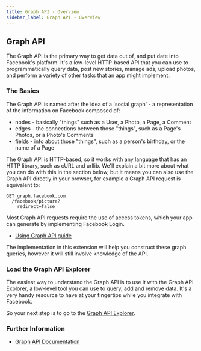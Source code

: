 ```yaml
---
title: Graph API - Overview
sidebar_label: Graph API - Overview
---
```


## Graph API

The Graph API is the primary way to get data out of, and put date into Facebook's platform. 
It's a low-level HTTP-based API that you can use to programmatically query data, post new 
stories, manage ads, upload photos, and perform a variety of other tasks that an app might 
implement.


### The Basics

The Graph API is named after the idea of a 'social graph' - a representation of the information on Facebook composed of:

- nodes - basically "things" such as a User, a Photo, a Page, a Comment
- edges - the connections between those "things", such as a Page's Photos, or a Photo's Comments
- fields - info about those "things", such as a person's birthday, or the name of a Page

The Graph API is HTTP-based, so it works with any language that has an HTTP library, 
such as cURL and urllib. We'll explain a bit more about what you can do with this in 
the section below, but it means you can also use the Graph API directly in your browser, 
for example a Graph API request is equivalent to:

```
GET graph.facebook.com
  /facebook/picture?
    redirect=false
```

Most Graph API requests require the use of access tokens, which your app can generate by implementing Facebook Login.

- [Using Graph API guide](https://developers.facebook.com/docs/graph-api/using-graph-api/)


The implementation in this extension will help you construct these graph queries, however
it will still involve knowledge of the API.


### Load the Graph API Explorer

The easiest way to understand the Graph API is to use it with the Graph API Explorer, 
a low-level tool you can use to query, add and remove data. It's a very handy resource 
to have at your fingertips while you integrate with Facebook. 

So your next step is to go to the [Graph API Explorer](https://developers.facebook.com/tools/explorer).


### Further Information

- [Graph API Documentation](https://developers.facebook.com/docs/graph-api)
